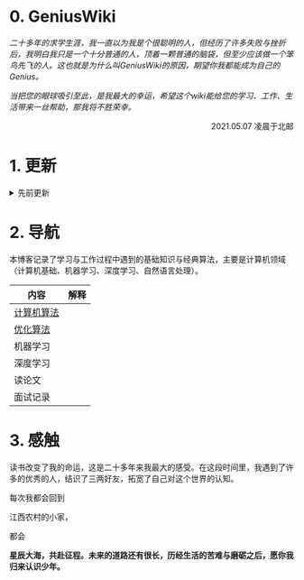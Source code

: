 # 0. GeniusWiki
*二十多年的求学生涯，我一直以为我是个很聪明的人，但经历了许多失败与挫折后，我明白我只是一个十分普通的人，顶着一颗普通的脑袋，但至少应该做一个笨鸟先飞的人。这也就是为什么叫GeniusWiki的原因，期望你我都能成为自己的Genius。*

*当把您的眼球吸引至此，是我最大的幸运，希望这个wiki能给您的学习、工作、生活带来一丝帮助，那我将不胜荣幸。*

<p align="right">2021.05.07 凌晨于北邮</p>





# 1. 更新

<details><summary>先前更新</summary><p> 
 
* [逻辑回归]()  
* [梯度下降]()   
* 

</p></details>





# 2. 导航

本博客记录了学习与工作过程中遇到的基础知识与经典算法，主要是计算机领域（计算机基础、机器学习、深度学习、自然语言处理）。

| 内容                                                         | 解释 |
| ------------------------------------------------------------ | :--: |
| [计算机算法](https://github.com/2hip3ng/GeniusWiki/tree/main/Algorithms) |      |
| [优化算法](https://github.com/2hip3ng/GeniusWiki/tree/main/Optimization) |      |
| 机器学习                                                     |      |
| 深度学习                                                     |      |
| 读论文                                                       |      |
| 面试记录                                                     |      |



 # 3. 感触

读书改变了我的命运，这是二十多年来我最大的感受。在这段时间里，我遇到了许多的优秀的人，结识了三两好友，拓宽了自己对这个世界的认知。

每次我都会回到

江西农村的小家，

都会



**星辰大海，共赴征程。未来的道路还有很长，历经生活的苦难与磨砺之后，愿你我归来认识少年。**
